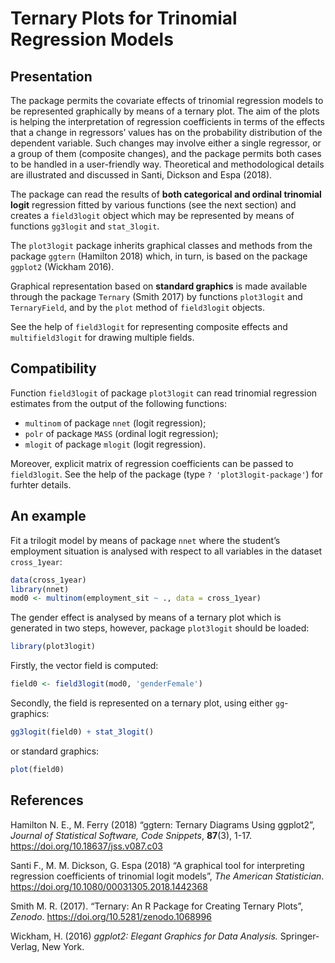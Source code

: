 
<!-- README.md is generated from README.Rmd. Please edit that file -->

# Ternary Plots for Trinomial Regression Models

## Presentation

The package permits the covariate effects of trinomial regression models
to be represented graphically by means of a ternary plot. The aim of the
plots is helping the interpretation of regression coefficients in terms
of the effects that a change in regressors’ values has on the
probability distribution of the dependent variable. Such changes may
involve either a single regressor, or a group of them (composite
changes), and the package permits both cases to be handled in a
user-friendly way. Theoretical and methodological details are
illustrated and discussed in Santi, Dickson and Espa (2018).

The package can read the results of **both categorical and ordinal
trinomial logit** regression fitted by various functions (see the next
section) and creates a `field3logit` object which may be represented by
means of functions `gg3logit` and `stat_3logit`.

The `plot3logit` package inherits graphical classes and methods from the
package `ggtern` (Hamilton 2018) which, in turn, is based on the package
`ggplot2` (Wickham 2016).

Graphical representation based on **standard graphics** is made
available through the package `Ternary` (Smith 2017) by functions
`plot3logit` and `TernaryField`, and by the `plot` method of
`field3logit` objects.

See the help of `field3logit` for representing composite effects and
`multifield3logit` for drawing multiple fields.

## Compatibility

Function `field3logit` of package `plot3logit` can read trinomial
regression estimates from the output of the following functions:

  - `multinom` of package `nnet` (logit regression);
  - `polr` of package `MASS` (ordinal logit regression);
  - `mlogit` of package `mlogit` (logit regression).

Moreover, explicit matrix of regression coefficients can be passed to
`field3logit`. See the help of the package (type `?
'plot3logit-package'`) for furhter details.

## An example

Fit a trilogit model by means of package `nnet` where the student’s
employment situation is analysed with respect to all variables in the
dataset `cross_1year`:

``` r
data(cross_1year)
library(nnet)
mod0 <- multinom(employment_sit ~ ., data = cross_1year)
```

The gender effect is analysed by means of a ternary plot which is
generated in two steps, however, package `plot3logit` should be loaded:

``` r
library(plot3logit)
```

Firstly, the vector field is computed:

``` r
field0 <- field3logit(mod0, 'genderFemale')
```

Secondly, the field is represented on a ternary plot, using either
`gg`-graphics:

``` r
gg3logit(field0) + stat_3logit()
```

or standard graphics:

``` r
plot(field0)
```

## References

Hamilton N. E., M. Ferry (2018) “ggtern: Ternary Diagrams Using
ggplot2”, *Journal of Statistical Software, Code Snippets*, **87**(3),
1-17. <https://doi.org/10.18637/jss.v087.c03>

Santi F., M. M. Dickson, G. Espa (2018) “A graphical tool for
interpreting regression coefficients of trinomial logit models”, *The
American Statistician*. <https://doi.org/10.1080/00031305.2018.1442368>

Smith M. R. (2017). “Ternary: An R Package for Creating Ternary Plots”,
*Zenodo*. <https://doi.org/10.5281/zenodo.1068996>

Wickham, H. (2016) *ggplot2: Elegant Graphics for Data Analysis.*
Springer-Verlag, New York.

